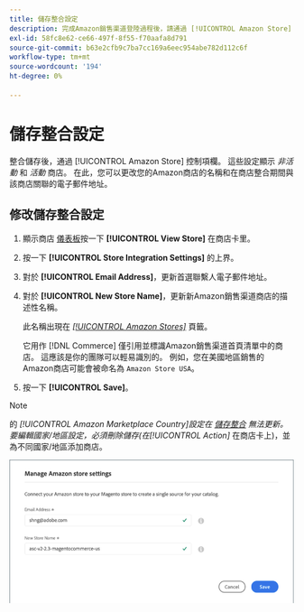 ```yaml
---
title: 儲存整合設定
description: 完成Amazon銷售渠道登陸過程後，請通過 [!UICONTROL Amazon Store] 儀表板
exl-id: 58fc8e62-ce66-497f-8f55-f70aafa8d791
source-git-commit: b63e2cfb9c7ba7cc169a6eec954abe782d112c6f
workflow-type: tm+mt
source-wordcount: '194'
ht-degree: 0%

---
```


# 儲存整合設定

整合儲存後，通過 [!UICONTROL Amazon Store] 控制項欄。 這些設定顯示 *非活動* 和 *活動* 商店。 在此，您可以更改您的Amazon商店的名稱和在商店整合期間與該商店關聯的電子郵件地址。

## 修改儲存整合設定

1. 顯示商店 [儀表板](./amazon-store-dashboard.md)按一下 **[!UICONTROL View Store]** 在商店卡里。

1. 按一下 **[!UICONTROL Store Integration Settings]** 的上界。

1. 對於 **[!UICONTROL Email Address]**，更新首選聯繫人電子郵件地址。

1. 對於 **[!UICONTROL New Store Name]**，更新新Amazon銷售渠道商店的描述性名稱。

   此名稱出現在 [_[!UICONTROL Amazon Stores]_](./managing-stores.md) 頁籤。

   它用作 [!DNL Commerce] 僅引用並標識Amazon銷售渠道首頁清單中的商店。 這應該是你的團隊可以輕易識別的。 例如，您在美國地區銷售的Amazon商店可能會被命名為 `Amazon Store USA`。

1. 按一下 **[!UICONTROL Save]**。

>[!NOTE]
>
>的 _[!UICONTROL Amazon Marketplace Country]_設定在 [儲存整合](./store-integration.md) 無法更新。 要編輯國家/地區設定，必須刪除儲存(在_[!UICONTROL Action]_ 在商店卡上)，並為不同國家/地區添加商店。

![儲存整合設定](assets/amazon-store-settings.png)

